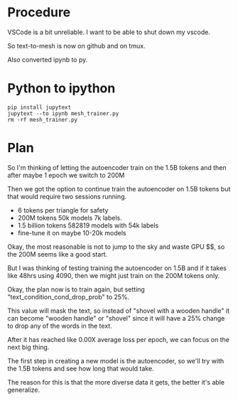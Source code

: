 # Procedure

VSCode is a bit unreliable. I want to be able to shut down my vscode.

So text-to-mesh is now on github and on tmux.

Also converted ipynb to py.

# Python to ipython

```
pip install jupytext
jupytext --to ipynb mesh_trainer.py
rm -rf mesh_trainer.py
```

# Plan

So I'm thinking of letting the autoencoder train on the 1.5B tokens and then after maybe 1 epoch we switch to 200M 

Then we got the option to continue train the autoencoder on 1.5B tokens but that would require two sessions running.

* 6 tokens per triangle for safety
* 200M  tokens 50k models 7k labels.
* 1.5 billion tokens  582819 models with 54k labels
* fine-tune it on maybe 10-20k models

Okay, the most reasonable is not to jump to the sky and waste GPU $$, so the 200M seems like a good start.

But I was thinking of testing training the autoencoder on 1.5B and if it takes like 48hrs using 4090, then we might just train on the 200M tokens only.

Okay, the plan now is to train again, but setting "text_condition_cond_drop_prob" to 25%.

This value will mask the text, so instead of "shovel with a wooden handle" it can become "wooden handle" or "shovel" since it will have a 25% change to drop any of the words in the text.

After it has reached like 0.00X average loss per epoch, we can focus on the next big thing.

The first step in creating a new model is the autoencoder, so we'll try with the 1.5B tokens and see how long that would take.

The reason for this is that the more diverse data it gets, the better it's able generalize.
